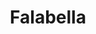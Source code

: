 ---
title: "Falabella"
url: /puente-alto/falabella-avenida-concha-y-toro/
shop: grandes almacenes
---